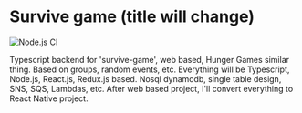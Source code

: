 # Survive game (title will change)

![Node.js CI](https://github.com/mateuszskibicki/survive-game/workflows/Node.js%20CI/badge.svg)

Typescript backend for 'survive-game', web based, Hunger Games similar thing. Based on groups, random events, etc.
Everything will be Typescript, Node.js, React.js, Redux.js based. Nosql dynamodb, single table design, SNS, SQS, Lambdas, etc.
After web based project, I'll convert everything to React Native project.
